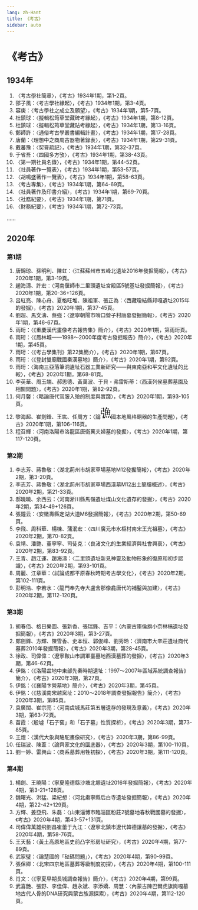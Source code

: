 ```yaml
---
lang: zh-Hant
title: 《考古》
sidebar: auto
---
```

# 《考古》
## 1934年
1. 〈考古學社簡章〉，《考古》1934年1期，第1-2頁。
2. 邵子風：〈考古學社緣起〉，《考古》1934年1期，第3-4頁。
3. 容庚：〈考古學社之成立及願望〉，《考古》1934年1期，第5-7頁。
4. 杜鎮球：〈擬輯松筠草堂藏碑考緣起〉，《考古》1934年1期，第8-12頁。
5. 杜鎮球：〈擬輯松筠草堂藏貼考緣起〉，《考古》1934年1期，第13-16頁。
6. 鄭師許：〈通俗考古學叢書編輯計畫〉，《考古》1934年1期，第17-28頁。
7. 唐蘭：〈理想中之商周古器物著錄表〉，《考古》1934年1期，第29-31頁。
8. 戴蕃豫：〈契膏疏記〉，《考古》1934年1期，第32-37頁。
9. 于省吾：〈四國多方攷〉，《考古》1934年1期，第38-43頁。
10. 〈第一期社員名錄〉，《考古》1934年1期，第44-52頁。
11. 〈社員著作一覽表〉，《考古》1934年1期，第53-57頁。
12. 〈胡鳴盛著作一覽表〉，《考古》1934年1期，第58-63頁。
13. 〈考古專集〉，《考古》1934年1期，第64-69頁。
14. 〈社員箸作及印書介紹〉，《考古》1934年1期，第69-70頁。
15. 〈社務紀要〉，《考古》1934年1期，第71頁。
16. 〈財務紀要〉，《考古》1934年1期，第72-73頁。

……

## 2020年
### 第1期
1. 唐錦琼、孫明利、陳虹：〈江蘇蘇州市五峰北遺址2016年發掘簡報〉，《考古》2020年1期，第3-19頁。
2. 趙海濤、許宏：〈河南偃師市二里頭遺址宮殿區5號基址發掘簡報〉，《考古》2020年1期，第20-36+126頁。
3. 呂紅亮、陳心舟、夏格旺堆、陳祖軍、張正為：〈西藏瓊結縣邦嘎遺址2015年的發掘〉，《考古》2020年1期，第37-45頁。
4. 劉超、馬文濤、蔡強：〈遼寧朝陽市哨口營子村唐墓發掘簡報〉，《考古》2020年1期，第46-67頁。
5. 雨珩：〈《重慶漢代畫像考古報告集》簡介〉，《考古》2020年1期，第雨珩頁。
6. 雨珩：〈《鳳林城——1998～2000年度考古發掘報告》簡介〉，《考古》2020年1期，第45頁。
7. 雨珩：〈《考古學集刊》第22集簡介〉，《考古》2020年1期，第67頁。
8. 雨珩：〈《登封雙廟戰國秦漢墓地》簡介〉，《考古》2020年1期，第92頁。
9. 雨珩：〈海南三亞落筆洞遺址石器工業新研究——與東南亞和平文化遺址的比較〉，《考古》2020年1期，第68-81頁。
10. 李英華、周玉端、郝思德、黃萬波、于貝・弗雷斯蒂：〈西漢列侯墓葬墓園及相關問題〉，《考古》2020年1期，第82-92頁。
11. 何月馨：〈略論唐代官服入殮的制度與實踐〉，《考古》2020年1期，第93-105頁。
12. 黎海超、崔劍鋒、王竑、任周方：〈論![](/fig/yu.svg)國本地風格銅器的生產問題〉，《考古》2020年1期，第106-116頁。
13. 程召輝：〈河南洛陽市洛龍區唐衛䔬夫婦墓的發掘〉，《考古》2020年1期，第117-120頁。
### 第2期
1. 李志芳、蔣魯敬：〈湖北荊州市胡家草場墓地M12發掘簡報〉，《考古》2020年2期，第3-20頁。
2. 李志芳、蔣魯敬：〈湖北荊州市胡家草場西漢墓M12出土簡牘概述〉，《考古》2020年2期，第21-33頁。
3. 郝曉曉、余西云：〈河南淅川縣馬嶺遺址煤山文化遺存的發掘〉，《考古》2020年2期，第34-49+126頁。
4. 張鐘云：〈安徽壽縣定湖大道M6發掘簡報〉，《考古》2020年2期，第50-69頁。
5. 李飛、周科華、楊棟、蒲泯宏：〈四川廣元市水柜村南宋王光祖墓〉，《考古》2020年2期，第70-82頁。
6. 袁靖、潘艷、董寧寧、司徒克：〈良渚文化的生業經濟與社會興衰〉，《考古》2020年2期，第83-92頁。
7. 王青、趙江運、趙海濤：〈二里頭遺址新見神靈及動物形象的復原和初步認識〉，《考古》2020年2期，第93-101頁。
8. 周麗、江章華：〈試論成都平原春秋時期考古學文化〉，《考古》2020年2期，第102-111頁。
9. 彭明浩、李若水：〈龍門奉先寺大盧舍那像龕唐代的補鑿與加建〉，《考古》2020年2期，第112-120頁。
### 第3期
1. 胡春佰、格日樂圖、張新香、張瑞鋒、吉平：〈內蒙古庫倫旗小奈林稿遺址發掘簡報〉，《考古》2020年3期，第3-27頁。
2. 郎劍鋒、方輝、陳雪香、史本恒、郭俊峰、劉秀玲：〈濟南市大辛莊遺址商代墓葬2010年發掘簡報〉，《考古》2020年3期，第28-45頁。
3. 徐政、司偉偉：〈遼寧鞍山市調軍臺墓地西漢墓葬的發掘〉，《考古》2020年3期，第46-62頁。
4. 伊銘：〈《洛陽盆地中東部先秦時期遺址：1997～2007年區域系統調查報告》簡介〉，《考古》2020年3期，第27頁。
5. 伊銘：〈《襄陽卞營墓地》簡介〉，《考古》2020年3期，第45頁。
6. 伊銘：〈《慈溪南宋越窯址：2010～2018年調查發掘報告》簡介〉，《考古》2020年3期，第85頁。
7. 袁廣闊、崔宗亮：〈河南虞城馬莊第五層遺存的發現及意義〉，《考古》2020年3期，第63-72頁。
8. 苗霞：〈殷墟「石子窖」和「石子墓」性質探析〉，《考古》2020年3期，第73-85頁。
9. 王煜：〈漢代大象與駱駝畫像研究〉，《考古》2020年3期，第86-99頁。
10. 任瑞波、陳葦：〈論齊家文化的圜底器〉，《考古》2020年3期，第100-110頁。
11. 劉一婷、雷興山：〈商系墓葬用牲初探〉，《考古》2020年3期，第111-120頁。
### 第4期
1. 楊劍、王曉陽：〈寧夏隆德縣沙塘北塬遺址2016年發掘簡報〉，《考古》2020年4期，第3-21+128頁。
2. 魏曙光、洪猛、梁紀想：〈河北肅寧縣后白寺遺址發掘簡報〉，《考古》2020年4期，第22-42+129頁。
3. 方輝、姜亞飛、朱磊：〈山東淄博市臨淄區粉莊2號墓地春秋戰國墓的發掘〉，《考古》2020年4期，第43-57+131頁。
4. 司偉偉萬雄飛劉昌崔蕾于九江：〈遼寧北鎮市遼代韓德讓墓的發掘〉，《考古》2020年4期，第58-76頁。
5. 王天藝：〈黃土高原地區史前凸字形房址研究〉，《考古》2020年4期，第77-89頁。
6. 武家璧：〈論楚國的「砝碼問題」〉，《考古》2020年4期，第90-99頁。
7. 張保卿：〈北宋四京地區墓葬等級制度初探〉，《考古》2020年4期，第100-111頁。
8. 肖文：〈《寧夏早期長城調查報告》簡介〉，《考古》2020年4期，第99頁。
9. 武喜艷、張野、李佳偉、趙永斌、李添嬌、周慧：〈內蒙古陳巴爾虎旗崗嘎墓地古代人骨的DNA研究與蒙古族源探索〉，《考古》2020年4期，第112-120頁。